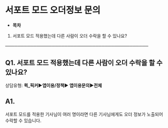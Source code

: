 # 서포트 모드 오더정보 문의

* **목차**

1. 서포트 모드 적용했는데 다른 사람이 오더 수락을 할 수 있나요?

──────────────────────────────────────────────

**Q1. 서포트 모드 적용했는데 다른 사람이 오더 수락을 할 수 있나요?**
-------------------------------------------

상담유형: **퀵\_픽커▶앱이용/정책▶ 앱이용문의▶전체**

**A1.**
-------

서포트 모드를 적용한 기사님이 여러 명이라면 다른 기사님에게도 오더 정보가 노출되어 수락할 수 있습니다.